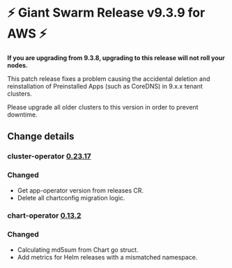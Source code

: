 # :zap: Giant Swarm Release v9.3.9 for AWS :zap:

**If you are upgrading from 9.3.8, upgrading to this release will not roll your nodes.**

This patch release fixes a problem causing the accidental deletion and reinstallation of Preinstalled Apps (such as CoreDNS) in 9.x.x tenant clusters.

Please upgrade all older clusters to this version in order to prevent downtime. 

## Change details


### cluster-operator [0.23.17](https://github.com/giantswarm/cluster-operator/blob/legacy/CHANGELOG.md#02317---2020-10-19)

### Changed

- Get app-operator version from releases CR. 
- Delete all chartconfig migration logic.

### chart-operator [0.13.2](https://github.com/giantswarm/chart-operator/blob/helm2/CHANGELOG.md#v0132-2020-06-23)

### Changed

- Calculating md5sum from Chart go struct.
- Add metrics for Helm releases with a mismatched namespace.
